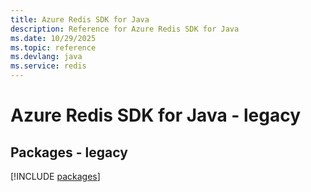 ```yaml
---
title: Azure Redis SDK for Java
description: Reference for Azure Redis SDK for Java
ms.date: 10/29/2025
ms.topic: reference
ms.devlang: java
ms.service: redis
---
```

# Azure Redis SDK for Java - legacy
## Packages - legacy
[!INCLUDE [packages](redis-index.md)]